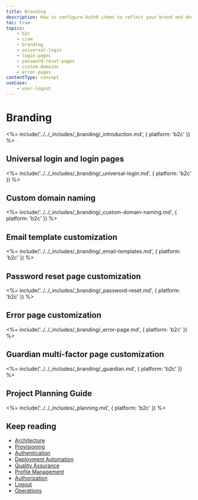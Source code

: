 ```yaml
---
title: Branding
description: How to configure Auth0 items to reflect your brand and desired user experience.
toc: true
topics:
    - b2c
    - ciam
    - branding
    - universal-login
    - login-pages
    - password-reset-pages
    - custom-domains
    - error-pages
contentType: concept
useCase:
    - user-logout
---
```

# Branding

<%= include('../../_includes/_branding/_introduction.md', { platform: 'b2c' }) %>

## Universal login and login pages

<%= include('../../_includes/_branding/_universal-login.md', { platform: 'b2c' }) %>

## Custom domain naming

<%= include('../../_includes/_branding/_custom-domain-naming.md', { platform: 'b2c' }) %>

## Email template customization

<%= include('../../_includes/_branding/_email-templates.md', { platform: 'b2c' }) %>

## Password reset page customization

<%= include('../../_includes/_branding/_password-reset.md', { platform: 'b2c' }) %>

## Error page customization

<%= include('../../_includes/_branding/_error-page.md', { platform: 'b2c' }) %>

## Guardian multi-factor page customization

<%= include('../../_includes/_branding/_guardian.md', { platform: 'b2c' }) %>

## Project Planning Guide

<%= include('../../_includes/_planning.md', { platform: 'b2c' }) %>

## Keep reading

* [Architecture](/architecture-scenarios/implementation/b2c/b2c-architecture)
* [Provisioning](/architecture-scenarios/implementation/b2c/b2c-provisioning)
* [Authentication](/architecture-scenarios/implementation/b2c/b2c-authentication)
* [Deployment Automation](/architecture-scenarios/implementation/b2c/b2c-deployment)
* [Quality Assurance](/architecture-scenarios/implementation/b2c/b2c-qa)
* [Profile Management](/architecture-scenarios/implementation/b2c/b2c-profile-mgmt)
* [Authorization](/architecture-scenarios/implementation/b2c/b2c-authorization)
* [Logout](/architecture-scenarios/implementation/b2c/b2c-logout)
* [Operations](/architecture-scenarios/implementation/b2c/b2c-operations)
